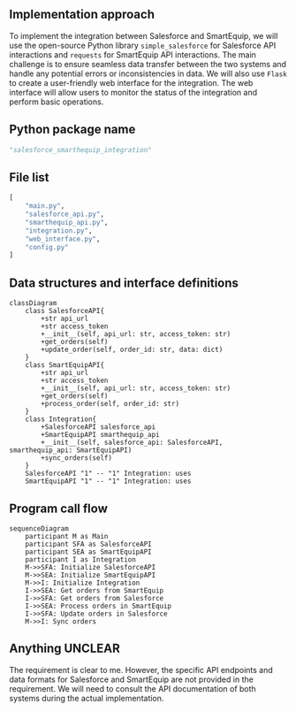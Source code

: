 ## Implementation approach
To implement the integration between Salesforce and SmartEquip, we will use the open-source Python library `simple_salesforce` for Salesforce API interactions and `requests` for SmartEquip API interactions. The main challenge is to ensure seamless data transfer between the two systems and handle any potential errors or inconsistencies in data. We will also use `Flask` to create a user-friendly web interface for the integration. The web interface will allow users to monitor the status of the integration and perform basic operations.

## Python package name
```python
"salesforce_smarthequip_integration"
```

## File list
```python
[
    "main.py",
    "salesforce_api.py",
    "smarthequip_api.py",
    "integration.py",
    "web_interface.py",
    "config.py"
]
```

## Data structures and interface definitions
```mermaid
classDiagram
    class SalesforceAPI{
        +str api_url
        +str access_token
        +__init__(self, api_url: str, access_token: str)
        +get_orders(self)
        +update_order(self, order_id: str, data: dict)
    }
    class SmartEquipAPI{
        +str api_url
        +str access_token
        +__init__(self, api_url: str, access_token: str)
        +get_orders(self)
        +process_order(self, order_id: str)
    }
    class Integration{
        +SalesforceAPI salesforce_api
        +SmartEquipAPI smarthequip_api
        +__init__(self, salesforce_api: SalesforceAPI, smarthequip_api: SmartEquipAPI)
        +sync_orders(self)
    }
    SalesforceAPI "1" -- "1" Integration: uses
    SmartEquipAPI "1" -- "1" Integration: uses
```

## Program call flow
```mermaid
sequenceDiagram
    participant M as Main
    participant SFA as SalesforceAPI
    participant SEA as SmartEquipAPI
    participant I as Integration
    M->>SFA: Initialize SalesforceAPI
    M->>SEA: Initialize SmartEquipAPI
    M->>I: Initialize Integration
    I->>SEA: Get orders from SmartEquip
    I->>SFA: Get orders from Salesforce
    I->>SEA: Process orders in SmartEquip
    I->>SFA: Update orders in Salesforce
    M->>I: Sync orders
```

## Anything UNCLEAR
The requirement is clear to me. However, the specific API endpoints and data formats for Salesforce and SmartEquip are not provided in the requirement. We will need to consult the API documentation of both systems during the actual implementation.